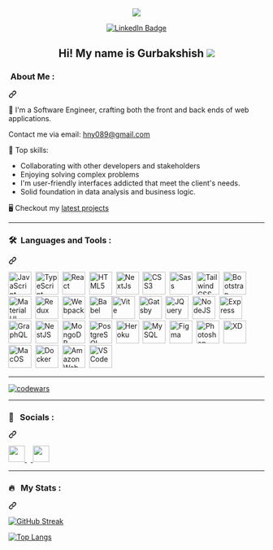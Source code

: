 <article class="markdown-body entry-content container-lg f5" itemprop="text"><div id="user-content-header" align="center" dir="auto">
  <animated-image data-catalyst="" style="width: 600px;"><a target="_blank" rel="noopener noreferrer nofollow" href="https://camo.githubusercontent.com/bc77134929d624cd6d03f95c76be123b4340698d8031d0ffbe947ac52357096e/68747470733a2f2f6d656469612e67697068792e636f6d2f6d656469612f76312e59326c6b505463354d4749334e6a457861544673596a6831626a4e324d7a4a6a6133466e616e68314d5845784d6d466c4d33706c64473832645730324d6a56685957566a5a795a6c634431324d563970626e526c636d35686246396e61575a66596e6c666157516d593351395a772f4c3152317476493973766b495777705659722f67697068792e676966" data-target="animated-image.originalLink"><img src="https://camo.githubusercontent.com/bc77134929d624cd6d03f95c76be123b4340698d8031d0ffbe947ac52357096e/68747470733a2f2f6d656469612e67697068792e636f6d2f6d656469612f76312e59326c6b505463354d4749334e6a457861544673596a6831626a4e324d7a4a6a6133466e616e68314d5845784d6d466c4d33706c64473832645730324d6a56685957566a5a795a6c634431324d563970626e526c636d35686246396e61575a66596e6c666157516d593351395a772f4c3152317476493973766b495777705659722f67697068792e676966" data-canonical-src="https://media.giphy.com/media/v1.Y2lkPTc5MGI3NjExaTFsYjh1bjN2MzJja3Fnanh1MXExMmFlM3pldG82dW02MjVhYWVjZyZlcD12MV9pbnRlcm5hbF9naWZfYnlfaWQmY3Q9Zw/L1R1tvI9svkIWwpVYr/giphy.gif" style="max-width: 100%; display: inline-block;" data-target="animated-image.originalImage"></a></animated-image>
</div>
<p align="center" dir="auto">
<a href="https://www.linkedin.com/in/gurbakshish-singh-41541818b/" rel="nofollow"><img src="https://camo.githubusercontent.com/7c2145551dc29c09205720b1acea43652035cc0f1eb46278acc400f1c1fc59a8/68747470733a2f2f696d672e736869656c64732e696f2f62616467652f4c696e6b6564496e2d626c75653f7374796c653d666f722d7468652d6261646765266c6f676f3d6c696e6b6564696e266c6f676f436f6c6f723d7768697465" alt="LinkedIn Badge" data-canonical-src="https://img.shields.io/badge/LinkedIn-blue?style=for-the-badge&amp;logo=linkedin&amp;logoColor=white" style="max-width: 100%;"></a>
</p>

<div class="markdown-heading" dir="auto"><h1 align="center" class="heading-element" dir="auto">Hi! My name is Gurbakshish <animated-image data-catalyst="" style="width: 40px;"><a target="_blank" rel="noopener noreferrer nofollow" href="https://camo.githubusercontent.com/d552948e7884c41fde2d32b9221d79f0df2076c7d824aaab954ca93f53d95884/68747470733a2f2f6d656469612e67697068792e636f6d2f6d656469612f6876524a434c467a6361737252346961377a2f67697068792e676966" data-target="animated-image.originalLink"><img src="https://camo.githubusercontent.com/d552948e7884c41fde2d32b9221d79f0df2076c7d824aaab954ca93f53d95884/68747470733a2f2f6d656469612e67697068792e636f6d2f6d656469612f6876524a434c467a6361737252346961377a2f67697068792e676966" data-canonical-src="https://media.giphy.com/media/hvRJCLFzcasrR4ia7z/giphy.gif" style="max-width: 100%; display: inline-block;" data-target="animated-image.originalImage"></a>
      </animated-image>
      </h1></div>
<div class="markdown-heading" dir="auto"><h3 class="heading-element" dir="auto"> &nbsp;About Me :</h3><a id="user-content-woman_technologist-about-me-" class="anchor" aria-label="Permalink: :woman_technologist: &nbsp;About Me :" href="#woman_technologist-about-me-"><svg class="octicon octicon-link" viewBox="0 0 16 16" version="1.1" width="16" height="16" aria-hidden="true"><path d="m7.775 3.275 1.25-1.25a3.5 3.5 0 1 1 4.95 4.95l-2.5 2.5a3.5 3.5 0 0 1-4.95 0 .751.751 0 0 1 .018-1.042.751.751 0 0 1 1.042-.018 1.998 1.998 0 0 0 2.83 0l2.5-2.5a2.002 2.002 0 0 0-2.83-2.83l-1.25 1.25a.751.751 0 0 1-1.042-.018.751.751 0 0 1-.018-1.042Zm-4.69 9.64a1.998 1.998 0 0 0 2.83 0l1.25-1.25a.751.751 0 0 1 1.042.018.751.751 0 0 1 .018 1.042l-1.25 1.25a3.5 3.5 0 1 1-4.95-4.95l2.5-2.5a3.5 3.5 0 0 1 4.95 0 .751.751 0 0 1-.018 1.042.751.751 0 0 1-1.042.018 1.998 1.998 0 0 0-2.83 0l-2.5 2.5a1.998 1.998 0 0 0 0 2.83Z"></path></svg></a></div>
<p dir="auto">🔭 I'm a Software Engineer, crafting both the front and back ends of web applications. </p>
<p dir="auto">Contact me via email: <a href="mailto:hny089@gmail.com">hny089@gmail.com</a></p>
<p dir="auto">💯 Top skills:</p>
<ul dir="auto">
<li>Collaborating with other developers and stakeholders</li>
<li>Enjoying solving complex problems</li>
<li>I'm user-friendly interfaces addicted that meet the client's needs.</li>
<li>Solid foundation in data analysis and business logic.</li>
</ul>
<p dir="auto">🖥️  Checkout my <a href="http://www.staticwise.io/case-studies" rel="nofollow">latest projects</a></p>
<!-- <p align="center" dir="auto">
 <a target="_blank" rel="noopener noreferrer" href="/maryna-js/maryna-js/blob/main/assets/snake.svg"><img width="600" src="/maryna-js/maryna-js/raw/main/assets/snake.svg" alt="snake" style="max-width: 100%;"></a>
</p> -->
<hr>
<div class="markdown-heading" dir="auto"><h3 class="heading-element" dir="auto">🛠 &nbsp;Languages and Tools :</h3><a id="user-content--languages-and-tools-" class="anchor" aria-label="Permalink: 🛠 &nbsp;Languages and Tools :" href="#-languages-and-tools-"><svg class="octicon octicon-link" viewBox="0 0 16 16" version="1.1" width="16" height="16" aria-hidden="true"><path d="m7.775 3.275 1.25-1.25a3.5 3.5 0 1 1 4.95 4.95l-2.5 2.5a3.5 3.5 0 0 1-4.95 0 .751.751 0 0 1 .018-1.042.751.751 0 0 1 1.042-.018 1.998 1.998 0 0 0 2.83 0l2.5-2.5a2.002 2.002 0 0 0-2.83-2.83l-1.25 1.25a.751.751 0 0 1-1.042-.018.751.751 0 0 1-.018-1.042Zm-4.69 9.64a1.998 1.998 0 0 0 2.83 0l1.25-1.25a.751.751 0 0 1 1.042.018.751.751 0 0 1 .018 1.042l-1.25 1.25a3.5 3.5 0 1 1-4.95-4.95l2.5-2.5a3.5 3.5 0 0 1 4.95 0 .751.751 0 0 1-.018 1.042.751.751 0 0 1-1.042.018 1.998 1.998 0 0 0-2.83 0l-2.5 2.5a1.998 1.998 0 0 0 0 2.83Z"></path></svg></a></div>
<p align="left" dir="auto">
<a href="https://developer.mozilla.org/en-US/docs/Web/JavaScript" rel="nofollow"><img src="https://raw.githubusercontent.com/danielcranney/readme-generator/main/public/icons/skills/javascript-colored.svg" height="45" alt="JavaScript" style="max-width: 100%;"></a>&nbsp;&nbsp;<a href="https://www.typescriptlang.org/" rel="nofollow"><img src="https://raw.githubusercontent.com/danielcranney/readme-generator/main/public/icons/skills/typescript-colored.svg" height="45" alt="TypeScript" style="max-width: 100%;"></a>&nbsp;&nbsp;<a href="https://reactjs.org/" rel="nofollow"><img src="https://raw.githubusercontent.com/danielcranney/readme-generator/main/public/icons/skills/react-colored.svg" width="45" height="45" alt="React" style="max-width: 100%;"></a>&nbsp;&nbsp;<a href="https://developer.mozilla.org/en-US/docs/Glossary/HTML5" rel="nofollow"><img src="https://raw.githubusercontent.com/danielcranney/readme-generator/main/public/icons/skills/html5-colored.svg" width="45" height="45" alt="HTML5" style="max-width: 100%;"></a>&nbsp;&nbsp;<a href="https://nextjs.org/docs" rel="nofollow"><img src="https://raw.githubusercontent.com/danielcranney/readme-generator/main/public/icons/skills/nextjs-colored.svg" width="45" height="45" alt="NextJs" style="max-width: 100%;"></a>&nbsp;&nbsp;<a href="https://www.w3.org/TR/CSS/#css" rel="nofollow"><img src="https://raw.githubusercontent.com/danielcranney/readme-generator/main/public/icons/skills/css3-colored.svg" width="45" height="45" alt="CSS3" style="max-width: 100%;"></a>&nbsp;&nbsp;<a href="https://sass-lang.com/" rel="nofollow"><img src="https://raw.githubusercontent.com/danielcranney/readme-generator/main/public/icons/skills/sass-colored.svg" width="45" height="45" alt="Sass" style="max-width: 100%;"></a>&nbsp;&nbsp;<a href="https://tailwindcss.com/" rel="nofollow"><img src="https://raw.githubusercontent.com/danielcranney/readme-generator/main/public/icons/skills/tailwindcss-colored.svg" width="45" height="45" alt="TailwindCSS" style="max-width: 100%;"></a>&nbsp;&nbsp;<a href="https://getbootstrap.com/" rel="nofollow"><img src="https://raw.githubusercontent.com/danielcranney/readme-generator/main/public/icons/skills/bootstrap-colored.svg" width="45" height="45" alt="Bootstrap" style="max-width: 100%;"></a>&nbsp;&nbsp;<a href="https://mui.com/" rel="nofollow"><img src="https://raw.githubusercontent.com/danielcranney/readme-generator/main/public/icons/skills/materialui-colored.svg" width="45" height="45" alt="Material UI" style="max-width: 100%;"></a>&nbsp;&nbsp;<a href="https://redux.js.org/" rel="nofollow"><img src="https://raw.githubusercontent.com/danielcranney/readme-generator/main/public/icons/skills/redux-colored.svg" width="45" height="45" alt="Redux" style="max-width: 100%;"></a>&nbsp;&nbsp;<a href="https://webpack.js.org/" rel="nofollow"><img src="https://raw.githubusercontent.com/danielcranney/readme-generator/main/public/icons/skills/webpack-colored.svg" width="45" height="45" alt="Webpack" style="max-width: 100%;"></a>&nbsp;&nbsp;<a href="https://babeljs.io/" rel="nofollow"><img src="https://raw.githubusercontent.com/danielcranney/readme-generator/main/public/icons/skills/babel-colored.svg" width="45" height="45" alt="Babel" style="max-width: 100%;"></a><a href="https://vitejs.dev/" rel="nofollow"><img src="https://raw.githubusercontent.com/danielcranney/readme-generator/main/public/icons/skills/vite-colored.svg" width="45" height="45" alt="Vite" style="max-width: 100%;"></a>&nbsp;&nbsp;<a href="https://www.gatsbyjs.com/" rel="nofollow"><img src="https://raw.githubusercontent.com/danielcranney/readme-generator/main/public/icons/skills/gatsby-colored.svg" width="45" height="45" alt="Gatsby" style="max-width: 100%;"></a>&nbsp;&nbsp;<a href="https://jquery.com/" rel="nofollow"><img src="https://raw.githubusercontent.com/danielcranney/readme-generator/main/public/icons/skills/jquery-colored.svg" width="45" height="45" alt="JQuery" style="max-width: 100%;"></a>&nbsp;&nbsp;<a href="https://nodejs.org/en/" rel="nofollow"><img src="https://raw.githubusercontent.com/danielcranney/readme-generator/main/public/icons/skills/nodejs-colored.svg" width="45" height="45" alt="NodeJS" style="max-width: 100%;"></a>&nbsp;&nbsp;<a href="https://expressjs.com/" rel="nofollow"><img src="https://raw.githubusercontent.com/danielcranney/readme-generator/main/public/icons/skills/express-colored.svg" width="45" height="45" alt="Express" style="max-width: 100%;"></a>&nbsp;&nbsp;<a href="https://graphql.org/" rel="nofollow"><img src="https://raw.githubusercontent.com/danielcranney/readme-generator/main/public/icons/skills/graphql-colored.svg" width="45" height="45" alt="GraphQL" style="max-width: 100%;"></a>&nbsp;&nbsp;<a href="https://docs.nestjs.com/" rel="nofollow"><img src="https://raw.githubusercontent.com/danielcranney/readme-generator/main/public/icons/skills/nestjs-colored.svg" width="45" height="45" alt="NestJS" style="max-width: 100%;"></a>&nbsp;&nbsp;<a href="https://www.mongodb.com/" rel="nofollow"><img src="https://raw.githubusercontent.com/danielcranney/readme-generator/main/public/icons/skills/mongodb-colored.svg" width="45" height="45" alt="MongoDB" style="max-width: 100%;"></a>&nbsp;&nbsp;<a href="https://www.postgresql.org/" rel="nofollow"><img src="https://raw.githubusercontent.com/danielcranney/readme-generator/main/public/icons/skills/postgresql-colored.svg" width="45" height="45" alt="PostgreSQL" style="max-width: 100%;"></a>&nbsp;&nbsp;<a href="https://www.heroku.com/" rel="nofollow"><img src="https://raw.githubusercontent.com/danielcranney/readme-generator/main/public/icons/skills/heroku-colored.svg" width="45" height="45" alt="Heroku" style="max-width: 100%;"></a>&nbsp;&nbsp;<a href="https://www.mysql.com/" rel="nofollow"><img src="https://raw.githubusercontent.com/danielcranney/readme-generator/main/public/icons/skills/mysql-colored.svg" width="45" height="45" alt="MySQL" style="max-width: 100%;"></a>&nbsp;&nbsp;<a href="https://www.figma.com/" rel="nofollow"><img src="https://raw.githubusercontent.com/danielcranney/readme-generator/main/public/icons/skills/figma-colored.svg" width="45" height="45" alt="Figma" style="max-width: 100%;"></a>&nbsp;&nbsp;<a href="https://www.adobe.com/uk/products/photoshop.html" rel="nofollow"><img src="https://raw.githubusercontent.com/danielcranney/readme-generator/main/public/icons/skills/photoshop-colored.svg" width="45" height="45" alt="Photoshop" style="max-width: 100%;"></a>&nbsp;&nbsp;<a href="https://www.adobe.com/uk/products/xd.html" rel="nofollow"><img src="https://raw.githubusercontent.com/danielcranney/readme-generator/main/public/icons/skills/xd-colored.svg" width="45" height="45" alt="XD" style="max-width: 100%;"></a>&nbsp;&nbsp;<a href="https://apple.com" rel="nofollow"><img src="https://raw.githubusercontent.com/danielcranney/readme-generator/main/public/icons/skills/macos-colored.svg" width="45" height="45" alt="MacOS" style="max-width: 100%;"></a>&nbsp;&nbsp;<a href="https://www.docker.com/" rel="nofollow"><img src="https://raw.githubusercontent.com/danielcranney/readme-generator/main/public/icons/skills/docker-colored.svg" width="45" height="45" alt="Docker" style="max-width: 100%;"></a>&nbsp;&nbsp;<a href="https://aws.amazon.com" rel="nofollow"><img src="https://raw.githubusercontent.com/danielcranney/readme-generator/main/public/icons/skills/aws-colored.svg" width="45" height="45" alt="Amazon Web Services" style="max-width: 100%;"></a>&nbsp;&nbsp;<a href="https://code.visualstudio.com/" rel="nofollow"><img src="https://raw.githubusercontent.com/danielcranney/readme-generator/main/public/icons/skills/visualstudiocode.svg" width="45" height="45" alt="VS Code" style="max-width: 100%;"></a>
</p>
<hr>
<p dir="auto"><a target="_blank" rel="noopener noreferrer nofollow" href="https://camo.githubusercontent.com/c58658f143d593d6f07f8022861ad86a2d9bb4992c5dda3a0b61c5899622ad54/68747470733a2f2f7777772e636f6465776172732e636f6d2f75736572732f6d6172796e612d6a732f6261646765732f6c61726765"><img src="https://camo.githubusercontent.com/c58658f143d593d6f07f8022861ad86a2d9bb4992c5dda3a0b61c5899622ad54/68747470733a2f2f7777772e636f6465776172732e636f6d2f75736572732f6d6172796e612d6a732f6261646765732f6c61726765" alt="codewars" style="max-width: 100%;"></a></p>
<hr>
<div class="markdown-heading" dir="auto"><h3 class="heading-element" dir="auto">📱 &nbsp; Socials :</h3><a id="user-content---socials-" class="anchor" aria-label="Permalink: 📱 &nbsp; Socials :" href="#--socials-"><svg class="octicon octicon-link" viewBox="0 0 16 16" version="1.1" width="16" height="16" aria-hidden="true"><path d="m7.775 3.275 1.25-1.25a3.5 3.5 0 1 1 4.95 4.95l-2.5 2.5a3.5 3.5 0 0 1-4.95 0 .751.751 0 0 1 .018-1.042.751.751 0 0 1 1.042-.018 1.998 1.998 0 0 0 2.83 0l2.5-2.5a2.002 2.002 0 0 0-2.83-2.83l-1.25 1.25a.751.751 0 0 1-1.042-.018.751.751 0 0 1-.018-1.042Zm-4.69 9.64a1.998 1.998 0 0 0 2.83 0l1.25-1.25a.751.751 0 0 1 1.042.018.751.751 0 0 1 .018 1.042l-1.25 1.25a3.5 3.5 0 1 1-4.95-4.95l2.5-2.5a3.5 3.5 0 0 1 4.95 0 .751.751 0 0 1-.018 1.042.751.751 0 0 1-1.042.018 1.998 1.998 0 0 0-2.83 0l-2.5 2.5a1.998 1.998 0 0 0 0 2.83Z"></path></svg></a></div>
<p align="left" dir="auto"> <a href="https://github.com/hny089"> <themed-picture data-catalyst-inline="true" data-catalyst=""><picture> <source media="(prefers-color-scheme: dark)" srcset="https://raw.githubusercontent.com/danielcranney/readme-generator/main/public/icons/socials/github-dark.svg"> <source media="(prefers-color-scheme: light)" srcset="https://raw.githubusercontent.com/danielcranney/readme-generator/main/public/icons/socials/github.svg"> <img src="https://raw.githubusercontent.com/danielcranney/readme-generator/main/public/icons/socials/github.svg" width="32" height="32" style="visibility:visible;max-width:100%;"> </picture></themed-picture> </a> &nbsp;&nbsp;<a href="https://www.linkedin.com/in/gurbakshish-singh-41541818b/" rel="nofollow"> <themed-picture data-catalyst-inline="true" data-catalyst=""><picture> <source media="(prefers-color-scheme: dark)" srcset="https://raw.githubusercontent.com/danielcranney/readme-generator/main/public/icons/socials/linkedin-dark.svg"> <source media="(prefers-color-scheme: light)" srcset="https://raw.githubusercontent.com/danielcranney/readme-generator/main/public/icons/socials/linkedin.svg"> <img src="https://raw.githubusercontent.com/danielcranney/readme-generator/main/public/icons/socials/linkedin.svg" width="32" height="32" style="visibility:visible;max-width:100%;"> </picture></themed-picture> </a></p>
<hr>
<div class="markdown-heading" dir="auto"><h3 class="heading-element" dir="auto">🔥 &nbsp; My Stats :</h3><a id="user-content---my-stats-" class="anchor" aria-label="Permalink: 🔥 &nbsp; My Stats :" href="#--my-stats-"><svg class="octicon octicon-link" viewBox="0 0 16 16" version="1.1" width="16" height="16" aria-hidden="true"><path d="m7.775 3.275 1.25-1.25a3.5 3.5 0 1 1 4.95 4.95l-2.5 2.5a3.5 3.5 0 0 1-4.95 0 .751.751 0 0 1 .018-1.042.751.751 0 0 1 1.042-.018 1.998 1.998 0 0 0 2.83 0l2.5-2.5a2.002 2.002 0 0 0-2.83-2.83l-1.25 1.25a.751.751 0 0 1-1.042-.018.751.751 0 0 1-.018-1.042Zm-4.69 9.64a1.998 1.998 0 0 0 2.83 0l1.25-1.25a.751.751 0 0 1 1.042.018.751.751 0 0 1 .018 1.042l-1.25 1.25a3.5 3.5 0 1 1-4.95-4.95l2.5-2.5a3.5 3.5 0 0 1 4.95 0 .751.751 0 0 1-.018 1.042.751.751 0 0 1-1.042.018 1.998 1.998 0 0 0-2.83 0l-2.5 2.5a1.998 1.998 0 0 0 0 2.83Z"></path></svg></a></div>
<p dir="auto"><a href="https://git.io/streak-stats" rel="nofollow"><img src="https://camo.githubusercontent.com/594621ca507719e5d7e241c668833534756cd6cdd5160a5368f5c1b22de73e6e/687474703a2f2f6769746875622d726561646d652d73747265616b2d73746174732e6865726f6b756170702e636f6d3f757365723d6d6172796e612d6a73267468656d653d6461726b266261636b67726f756e643d303030303030" alt="GitHub Streak"  style="max-width: 100%;"></a></p>
<p dir="auto"><a href="https://github.com/anuraghazra/github-readme-stats"><img src="https://camo.githubusercontent.com/3bdcb252500e25c4d983e82a3640ff6ef2e4da96c6cfc008857050bda0bfb33f/68747470733a2f2f6769746875622d726561646d652d73746174732e76657263656c2e6170702f6170692f746f702d6c616e67732f3f757365726e616d653d6d6172796e612d6a73266c61796f75743d636f6d70616374267468656d653d766973696f6e2d667269656e646c792d6461726b" alt="Top Langs" style="max-width: 100%;"></a></p>
</article>
